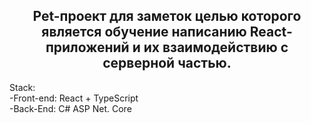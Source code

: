 <h2 align="center">Pet-проект для заметок целью которого является обучение написанию React-приложений и их взаимодействию с серверной частью.</h2>
Stack:<br/>
  -Front-end: React + TypeScript<br/>
  -Back-End: C# ASP Net. Core
